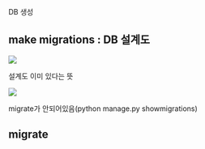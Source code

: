 DB 생성

## make migrations : DB 설계도

![](C:\Users\SSAFY\AppData\Roaming\marktext\images\2023-03-17-09-45-35-image.png)

설계도 이미 있다는 뜻

![](C:\Users\SSAFY\AppData\Roaming\marktext\images\2023-03-17-09-46-16-image.png)

migrate가 안되어있음(python manage.py showmigrations)

## migrate


